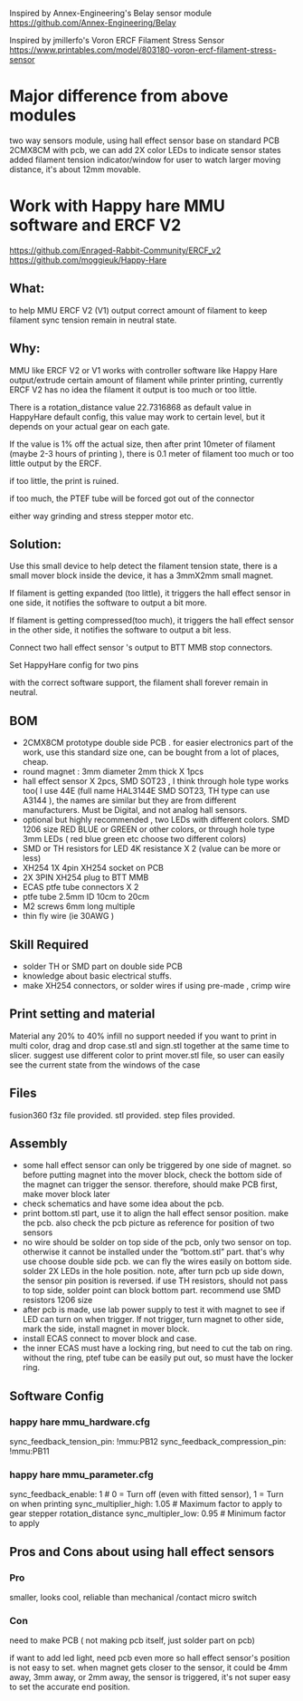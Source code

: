 
Inspired by Annex-Engineering's Belay sensor module
 https://github.com/Annex-Engineering/Belay
 

Inspired by jmillerfo's Voron ERCF Filament Stress Sensor
https://www.printables.com/model/803180-voron-ercf-filament-stress-sensor


# Major difference from above modules
 two way sensors module, using hall effect sensor
 base on standard PCB 2CMX8CM
 with pcb, we can add 2X color LEDs to indicate sensor states
 added filament tension indicator/window for user to watch
 larger moving distance, it's about 12mm movable.

 
# Work with Happy hare MMU software and ERCF V2 
https://github.com/Enraged-Rabbit-Community/ERCF_v2
https://github.com/moggieuk/Happy-Hare

 

 
## What:
to help MMU ERCF V2 (V1) output correct amount of filament to keep filament sync tension remain in neutral state.

## Why:

 MMU like ERCF V2 or V1 works with controller software like Happy Hare output/extrude certain amount of filament while printer printing, currently ERCF V2 has no idea the filament it output is too much or too little.

There is a rotation_distance value 22.7316868  as default value in HappyHare default config, this value may work to certain level, but it depends on your actual gear on each gate.

If the value is 1% off the actual size, then after print 10meter of filament (maybe 2-3 hours of printing ), there is 0.1 meter of filament too much or too little output by the ERCF.

if too little, the print is ruined.

if too much, the PTEF tube will be forced got out of the connector

either way grinding and stress stepper motor etc.

 
## Solution:
Use this small device to help detect the filament tension state, there is a small mover block inside the device, it has a 3mmX2mm small magnet.

If filament is getting expanded (too little), it triggers the hall effect sensor in one side, it notifies the software to output a bit more.

If filament is getting compressed(too much), it triggers the hall effect sensor in the other side, it notifies the software to output a bit less.

Connect two hall effect sensor 's output to BTT MMB stop connectors.

Set HappyHare  config for two pins

with the correct software support, the filament shall forever remain in neutral.

 
## BOM
* 2CMX8CM prototype double side PCB .  for easier electronics part of the work, use this standard size one, can be bought from a lot of places, cheap.
* round magnet : 3mm diameter 2mm thick X 1pcs
* hall effect sensor X 2pcs, SMD SOT23 , I think through hole type works too( I use 44E (full name HAL3144E SMD SOT23,  TH type can use  A3144 ), the names are similar but they are from different manufacturers. Must be Digital, and not analog hall sensors.
* optional but highly recommended , two LEDs with different colors.  SMD 1206 size RED BLUE or GREEN or other colors,  or through hole type 3mm LEDs ( red blue green etc choose two different colors)
* SMD or TH resistors for LED 4K resistance X 2  (value can be more or less)
* XH254  1X 4pin  XH254 socket  on PCB 
* 2X   3PIN XH254 plug to BTT MMB
* ECAS ptfe tube connectors X 2
* ptfe tube 2.5mm ID  10cm to 20cm
* M2 screws 6mm long multiple
* thin fly wire (ie 30AWG )

 
## Skill Required
* solder TH or SMD part on double side PCB
* knowledge about basic electrical stuffs.
* make XH254 connectors, or solder wires if using pre-made , crimp wire

  
## Print setting and material 
Material any
20%  to 40% infill
no support needed
if you want to print in multi color, drag and drop case.stl and sign.stl together at the same time to slicer.
suggest use different color to print mover.stl file, so user can easily see the current state from the windows of the case
 
## Files

fusion360 f3z file provided.
stl provided.
step files provided.

 
## Assembly
* some hall effect sensor can only be triggered by one side of magnet.
so before putting magnet into the mover block, check the bottom side of the magnet can trigger the sensor. therefore, should make PCB first, make mover block later
* check schematics and have some idea about the pcb.
* print bottom.stl part, use it to align the hall effect sensor position. make the pcb. also check the pcb picture as reference for position of two sensors
* no wire should be solder on top side of the pcb, only two sensor on top. otherwise it cannot be installed under the “bottom.stl” part. that's why use choose double side pcb. we can fly the wires easily on bottom side.   solder 2X LEDs in the hole position. 
note, after turn pcb up side down, the sensor pin position is reversed.
if use TH resistors, should not pass to top side, solder point can block bottom part. recommend use SMD resistors 1206 size
* after pcb is made, use lab power supply to test it with magnet to see if LED can turn on when trigger.  If not trigger, turn magnet to other side, mark the side, install magnet in mover block.
* install ECAS connect to mover block and case.
* the inner ECAS must have a locking ring, but need to cut the tab on ring. without the ring, ptef tube can be easily put out, so must have the locker ring.
 
## Software Config

### happy hare mmu_hardware.cfg
sync_feedback_tension_pin: !mmu:PB12
sync_feedback_compression_pin: !mmu:PB11

### happy hare mmu_parameter.cfg
sync_feedback_enable: 1   # 0 = Turn off (even with fitted sensor), 1 = Turn on when printing
sync_multiplier_high: 1.05  # Maximum factor to apply to gear stepper rotation_distance
sync_multipler_low: 0.95  # Minimum factor to apply

 
## Pros and Cons about using hall effect sensors

### Pro 
smaller, looks cool, reliable than mechanical /contact micro switch
### Con
need to make PCB ( not making pcb itself, just solder part on pcb)

if want to add led light, need pcb even more so
hall effect sensor's position is not easy to set. when magnet gets closer to the sensor, it could be 4mm away, 3mm away, or 2mm away, the sensor is triggered, it's not super easy to set the accurate end position.

 
